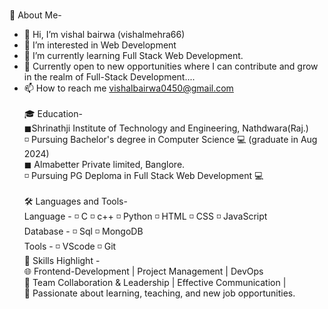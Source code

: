<br>🌟 About Me-
 - 👋 Hi, I’m vishal bairwa (vishalmehra66)
 - 👀 I’m interested in Web Development
 - 🌱 I’m currently learning Full Stack Web Development.
 - 🎯 Currently open to new opportunities where I can contribute and grow in the realm of Full-Stack Development....
 - 📫 How to reach me vishalbairwa0450@gmail.com<br>
<br>🎓 Education-
   <br>◼Shrinathji Institute of Technology and Engineering, Nathdwara(Raj.)
       <br>◽ Pursuing Bachelor's degree in Computer Science 💻 (graduate in Aug 2024)
   <br>◼ Almabetter Private limited, Banglore.
       <br>◽ Pursuing PG Deploma in Full Stack Web Development 💻<br>
<br>🛠️ Languages and Tools-
   <br>Language - ◽ C ◽ c++ ◽ Python ◽ HTML ◽ CSS ◽ JavaScript 
   <br>Database - ◽ Sql ◽ MongoDB 
   <br>Tools    - ◽ VScode ◽ Git
<br>🌟 Skills Highlight -
     <br>🌐 Frontend-Development | Project Management | DevOps
    <br> 👥 Team Collaboration & Leadership | Effective Communication |
     <br>🤝 Passionate about learning, teaching, and new job opportunities.
   
   
  

  

<!---
vishalmehra66/vishalmehra66 is a ✨ special ✨ repository because its `README.md` (this file) appears on your GitHub profile.
You can click the Preview link to take a look at your changes.
--->
